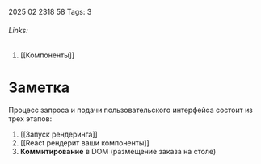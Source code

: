2025 02 2318 58
Tags: 3
###### Links: 
1) [[Компоненты]]
# Заметка
Процесс запроса и подачи пользовательского интерфейса состоит из трех этапов:

1. [[Запуск рендеринга]]
2. [[React рендерит ваши компоненты]]
3. **Коммитирование** в DOM (размещение заказа на столе)
